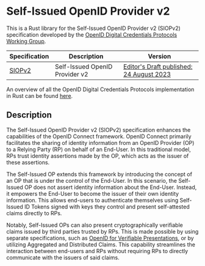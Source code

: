 # Self-Issued OpenID Provider v2
This is a Rust library for the Self-Issued OpenID Provider v2 (SIOPv2) specification developed by the [OpenID
Digital Credentials Protocols
Working Group](https://openid.net/wg/digital-credentials-protocols/).

| Specification      | Description                                | Version
| -------------------| ------------------------------------------ | -------
| [SIOPv2](siopv2)   | Self-Issued OpenID Provider v2             | [Editor's Draft published: 24 August 2023](https://github.com/openid/SIOPv2/blob/fb00ab840daa0cec614691b712e28c1f77ed43ea/openid-connect-self-issued-v2-1_0.md)

An overview of all the OpenID Digital Credentials Protocols implementation in Rust can be found [here](../README.md).

## Description
The Self-Issued OpenID Provider v2 (SIOPv2) specification enhances the capabilities of the OpenID Connect framework. OpenID Connect primarily facilitates the sharing of identity information from an OpenID Provider (OP) to a Relying Party (RP) on behalf of an End-User. In this traditional model, RPs trust identity assertions made by the OP, which acts as the issuer of these assertions.

The Self-Issued OP extends this framework by introducing the concept of an OP that is under the control of the End-User. In this scenario, the Self-Issued OP does not assert identity information about the End-User. Instead, it empowers the End-User to become the issuer of their own identity information. This allows end-users to authenticate themselves using Self-Issued ID Tokens signed with keys they control and present self-attested claims directly to RPs.

Notably, Self-Issued OPs can also present cryptographically verifiable claims issued by third parties trusted by RPs.
This is made possible by using separate specifications, such as [OpenID for Verifiable Presentations](../oid4vp), or by utilizing Aggregated and Distributed
Claims. This capability streamlines the interaction between end-users and
RPs without requiring RPs to directly communicate with the issuers of said claims.
